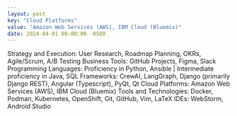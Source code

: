```yaml
---
layout: post
key: "Cloud Platforms"
value: "Amazon Web Services (AWS), IBM Cloud (Bluemix)"
date: 2024-04-01 00:00:00 -0500
---
```


Strategy and Execution: User Research, Roadmap Planning, OKRs, Agile/Scrum, A/B Testing
Business Tools: GitHub Projects, Figma, Slack
Programming Languages: Proficiency in Python, Ansible | Intermediate proficiency in Java, SQL
Frameworks: CrewAI, LangGraph, Django (primarily Django REST), Angular (Typescript), PyQt, Qt
Cloud Platforms: Amazon Web Services (AWS), IBM Cloud (Bluemix)
Tools and Technologies: Docker, Podman, Kubernetes, OpenShift, Git, GitHub, Vim, LaTeX
IDEs: WebStorm, Android Studio
